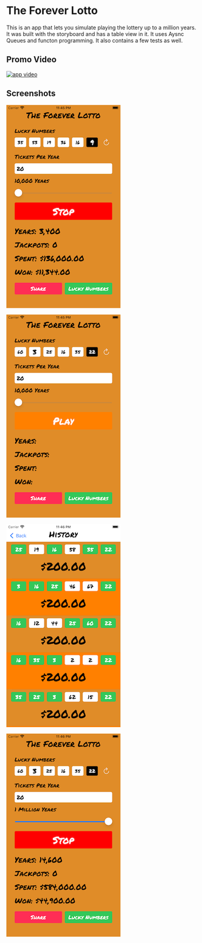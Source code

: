 # The Forever Lotto

This is an app that lets you simulate playing the lottery up to a million years.  It was built with the storyboard and has a table view in it. It uses Aysnc Queues and functon programming.  It also contains a few tests as well.

## Promo Video

[![app video](https://img.youtube.com/vi/2Th-rFvACgE/0.jpg)](https://www.youtube.com/watch?v=2Th-rFvACgE)


## Screenshots

![app](shot1.png)

![app](shot2.png)

![app](shot3.png)

![app](shot4.png)
